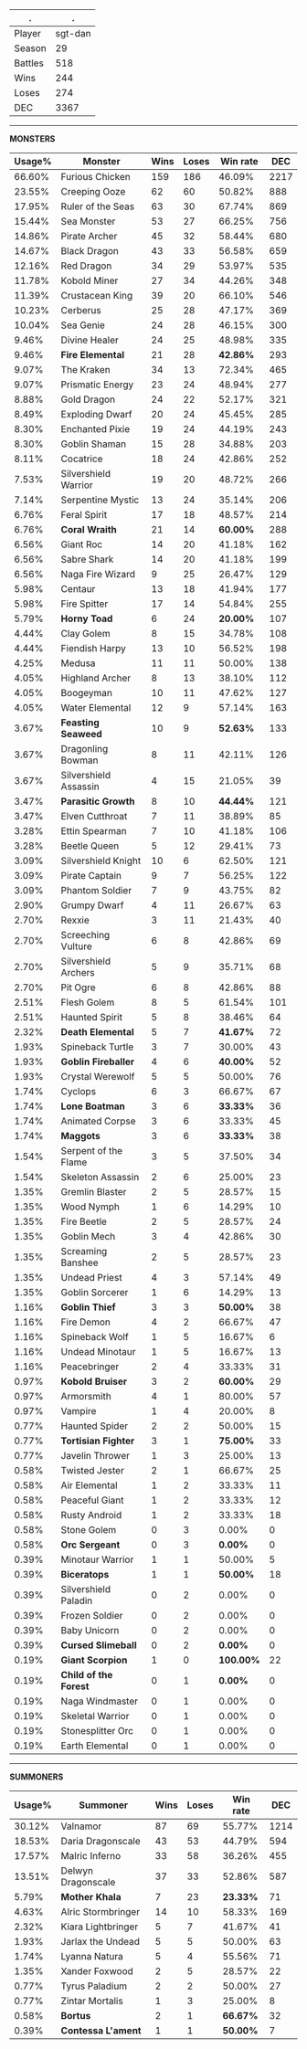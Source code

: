 .|.
|-|-
Player|sgt-dan
Season|29
Battles|518
Wins|244
Loses|274
DEC|3367

---
**MONSTERS**

Usage%|Monster|Wins|Loses|Win rate|DEC|
-|-|-|-|-|-|
66.60%|Furious Chicken|159|186|46.09%|2217|
23.55%|Creeping Ooze|62|60|50.82%|888|
17.95%|Ruler of the Seas|63|30|67.74%|869|
15.44%|Sea Monster|53|27|66.25%|756|
14.86%|Pirate Archer|45|32|58.44%|680|
14.67%|Black Dragon|43|33|56.58%|659|
12.16%|Red Dragon|34|29|53.97%|535|
11.78%|Kobold Miner|27|34|44.26%|348|
11.39%|Crustacean King|39|20|66.10%|546|
10.23%|Cerberus|25|28|47.17%|369|
10.04%|Sea Genie|24|28|46.15%|300|
9.46%|Divine Healer|24|25|48.98%|335|
9.46%|**Fire Elemental**|21|28|**42.86%**|293|
9.07%|The Kraken|34|13|72.34%|465|
9.07%|Prismatic Energy|23|24|48.94%|277|
8.88%|Gold Dragon|24|22|52.17%|321|
8.49%|Exploding Dwarf|20|24|45.45%|285|
8.30%|Enchanted Pixie|19|24|44.19%|243|
8.30%|Goblin Shaman|15|28|34.88%|203|
8.11%|Cocatrice|18|24|42.86%|252|
7.53%|Silvershield Warrior|19|20|48.72%|266|
7.14%|Serpentine Mystic|13|24|35.14%|206|
6.76%|Feral Spirit|17|18|48.57%|214|
6.76%|**Coral Wraith**|21|14|**60.00%**|288|
6.56%|Giant Roc|14|20|41.18%|162|
6.56%|Sabre Shark|14|20|41.18%|199|
6.56%|Naga Fire Wizard|9|25|26.47%|129|
5.98%|Centaur|13|18|41.94%|177|
5.98%|Fire Spitter|17|14|54.84%|255|
5.79%|**Horny Toad**|6|24|**20.00%**|107|
4.44%|Clay Golem|8|15|34.78%|108|
4.44%|Fiendish Harpy|13|10|56.52%|198|
4.25%|Medusa|11|11|50.00%|138|
4.05%|Highland Archer|8|13|38.10%|112|
4.05%|Boogeyman|10|11|47.62%|127|
4.05%|Water Elemental|12|9|57.14%|163|
3.67%|**Feasting Seaweed**|10|9|**52.63%**|133|
3.67%|Dragonling Bowman|8|11|42.11%|126|
3.67%|Silvershield Assassin|4|15|21.05%|39|
3.47%|**Parasitic Growth**|8|10|**44.44%**|121|
3.47%|Elven Cutthroat|7|11|38.89%|85|
3.28%|Ettin Spearman|7|10|41.18%|106|
3.28%|Beetle Queen|5|12|29.41%|73|
3.09%|Silvershield Knight|10|6|62.50%|121|
3.09%|Pirate Captain|9|7|56.25%|122|
3.09%|Phantom Soldier|7|9|43.75%|82|
2.90%|Grumpy Dwarf|4|11|26.67%|63|
2.70%|Rexxie|3|11|21.43%|40|
2.70%|Screeching Vulture|6|8|42.86%|69|
2.70%|Silvershield Archers|5|9|35.71%|68|
2.70%|Pit Ogre|6|8|42.86%|88|
2.51%|Flesh Golem|8|5|61.54%|101|
2.51%|Haunted Spirit|5|8|38.46%|64|
2.32%|**Death Elemental**|5|7|**41.67%**|72|
1.93%|Spineback Turtle|3|7|30.00%|43|
1.93%|**Goblin Fireballer**|4|6|**40.00%**|52|
1.93%|Crystal Werewolf|5|5|50.00%|76|
1.74%|Cyclops|6|3|66.67%|67|
1.74%|**Lone Boatman**|3|6|**33.33%**|36|
1.74%|Animated Corpse|3|6|33.33%|45|
1.74%|**Maggots**|3|6|**33.33%**|38|
1.54%|Serpent of the Flame|3|5|37.50%|34|
1.54%|Skeleton Assassin|2|6|25.00%|23|
1.35%|Gremlin Blaster|2|5|28.57%|15|
1.35%|Wood Nymph|1|6|14.29%|10|
1.35%|Fire Beetle|2|5|28.57%|24|
1.35%|Goblin Mech|3|4|42.86%|30|
1.35%|Screaming Banshee|2|5|28.57%|23|
1.35%|Undead Priest|4|3|57.14%|49|
1.35%|Goblin Sorcerer|1|6|14.29%|13|
1.16%|**Goblin Thief**|3|3|**50.00%**|38|
1.16%|Fire Demon|4|2|66.67%|47|
1.16%|Spineback Wolf|1|5|16.67%|6|
1.16%|Undead Minotaur|1|5|16.67%|13|
1.16%|Peacebringer|2|4|33.33%|31|
0.97%|**Kobold Bruiser**|3|2|**60.00%**|29|
0.97%|Armorsmith|4|1|80.00%|57|
0.97%|Vampire|1|4|20.00%|8|
0.77%|Haunted Spider|2|2|50.00%|15|
0.77%|**Tortisian Fighter**|3|1|**75.00%**|33|
0.77%|Javelin Thrower|1|3|25.00%|13|
0.58%|Twisted Jester|2|1|66.67%|25|
0.58%|Air Elemental|1|2|33.33%|11|
0.58%|Peaceful Giant|1|2|33.33%|12|
0.58%|Rusty Android|1|2|33.33%|18|
0.58%|Stone Golem|0|3|0.00%|0|
0.58%|**Orc Sergeant**|0|3|**0.00%**|0|
0.39%|Minotaur Warrior|1|1|50.00%|5|
0.39%|**Biceratops**|1|1|**50.00%**|18|
0.39%|Silvershield Paladin|0|2|0.00%|0|
0.39%|Frozen Soldier|0|2|0.00%|0|
0.39%|Baby Unicorn|0|2|0.00%|0|
0.39%|**Cursed Slimeball**|0|2|**0.00%**|0|
0.19%|**Giant Scorpion**|1|0|**100.00%**|22|
0.19%|**Child of the Forest**|0|1|**0.00%**|0|
0.19%|Naga Windmaster|0|1|0.00%|0|
0.19%|Skeletal Warrior|0|1|0.00%|0|
0.19%|Stonesplitter Orc|0|1|0.00%|0|
0.19%|Earth Elemental|0|1|0.00%|0|

---
**SUMMONERS**

Usage%|Summoner|Wins|Loses|Win rate|DEC|
-|-|-|-|-|-|
30.12%|Valnamor|87|69|55.77%|1214|
18.53%|Daria Dragonscale|43|53|44.79%|594|
17.57%|Malric Inferno|33|58|36.26%|455|
13.51%|Delwyn Dragonscale|37|33|52.86%|587|
5.79%|**Mother Khala**|7|23|**23.33%**|71|
4.63%|Alric Stormbringer|14|10|58.33%|169|
2.32%|Kiara Lightbringer|5|7|41.67%|41|
1.93%|Jarlax the Undead|5|5|50.00%|63|
1.74%|Lyanna Natura|5|4|55.56%|71|
1.35%|Xander Foxwood|2|5|28.57%|22|
0.77%|Tyrus Paladium|2|2|50.00%|27|
0.77%|Zintar Mortalis|1|3|25.00%|8|
0.58%|**Bortus**|2|1|**66.67%**|32|
0.39%|**Contessa L'ament**|1|1|**50.00%**|7|
